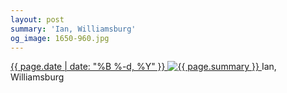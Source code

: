 ```yaml
---
layout: post
summary: 'Ian, Williamsburg'
og_image: 1650-960.jpg
---
```


<p>
 <time>
  <a href="/1650">
   {{ page.date | date: "%B %-d, %Y" }}
  </a>
 </time>
 <a href="/1650">
  <img alt="{{ page.summary }}" sizes="(min-width: 700px) 50vw, calc(100vw - 2rem)" src="{{ site.assets_url }}/1650-480.jpg" srcset="{{ site.assets_url }}/1650-240.jpg 240w, {{ site.assets_url }}/1650-480.jpg 480w, {{ site.assets_url }}/1650-720.jpg 720w, {{ site.assets_url }}/1650-960.jpg 960w"/>
 </a>
 <span>
  Ian, Williamsburg
 </span>
</p>
